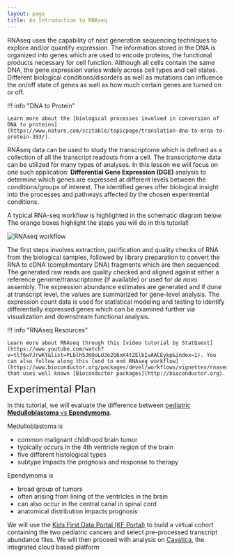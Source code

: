 ```yaml
---
layout: page
title: An Introduction to RNAseq
---
```


RNAseq uses the capability of next generation sequencing techniques to explore and/or quantify expression. The information stored in the DNA is organized into genes which are used to encode proteins, the functional products necessary for cell function. Although all cells contain the same DNA, the gene expression varies widely across cell types and cell states. Different biological conditions/disorders as well as mutations can influence the on/off state of genes as well as how much certain genes are turned on or off.

!!! info "DNA to Protein"

    Learn more about the [biological processes involved in conversion of DNA to proteins](https://www.nature.com/scitable/topicpage/translation-dna-to-mrna-to-protein-393/).

RNAseq data can be used to study the transcriptome which is defined as a collection of all the transcript readouts from a cell. The transcriptome data can be utilized for many types of analyses. In this lesson we will focus on one such application: **Differential Gene Expression (DGE)** analysis to determine which genes are expressed at different levels between the conditions/groups of interest. The identified genes offer biological insight into the processes and pathways affected by the chosen experimental conditions.

A typical RNA-seq workflow is highlighted in the schematic diagram below. The orange boxes highlight the steps you will do in this tutorial!

![RNAseq workflow](../rna-seq-images/rna-seq-workflow.jpeg "RNAseq workflow")

The first steps involves extraction, purification and quality checks of RNA from the biological samples, followed by library preparation to convert the RNA to cDNA (complimentary DNA) fragments which are then sequenced.
The generated raw reads are quality checked and aligned against either a reference genome/transcriptome (if available) or used for *de novo* assembly. The expression abundance estimates are generated and if done at transcript level, the values are summarized for gene-level analysis. The expression count data is used for statistical modeling and testing to identify differentially expressed  genes which can be examined further via visualization and downstream functional analysis.

!!! info "RNAseq Resources"

    Learn more about RNAseq through this [video tutorial by StatQuest](https://www.youtube.com/watch?v=tlf6wYJrwKY&list=PLblh5JKOoLUJo2Q6xK4tZElbIvAACEykp&index=1). You can also follow along this [end to end RNAseq workflow](https://www.bioconductor.org/packages/devel/workflows/vignettes/rnaseqGene/inst/doc/rnaseqGene.html) that uses well known [Bioconductor packages](http://bioconductor.org).

<span style="font-size:24px;">Experimental Plan

In this tutorial, we will evaluate the difference between [pediatric **Medulloblastoma** vs **Ependymoma**](https://www.ncbi.nlm.nih.gov/pmc/articles/PMC2719002/).

Medulloblastoma is

* common malignant childhood brain tumor
* typically occurs in the 4th ventricle region of the brain
* five different histological types
* subtype impacts the prognosis and response to therapy

Ependymoma is

* broad group of tumors
* often arising from lining of the ventricles in the brain
* can also occur in the central canal in spinal cord
* anatomical distribution impacts prognosis

We will use the [Kids First Data Portal (KF Portal)](https://kidsfirstdrc.org) to build a virtual cohort containing the two pediatric cancers and select pre-processed transcript abundance files. We will then proceed with analysis on [Cavatica](https://cavatica.sbgenomics.com), the integrated cloud based platform
